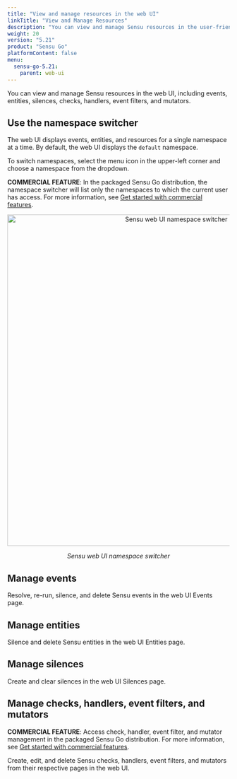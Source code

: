 ```yaml
---
title: "View and manage resources in the web UI"
linkTitle: "View and Manage Resources"
description: "You can view and manage Sensu resources in the user-friendly web UI, including entities, checks, handlers, event filters, and mutators. Read this guide to start viewing and managing your resources in the Sensu web UI."
weight: 20
version: "5.21"
product: "Sensu Go"
platformContent: false
menu:
  sensu-go-5.21:
    parent: web-ui
---
```


You can view and manage Sensu resources in the web UI, including events, entities, silences, checks, handlers, event filters, and mutators.

## Use the namespace switcher

The web UI displays events, entities, and resources for a single namespace at a time.
By default, the web UI displays the `default` namespace.

To switch namespaces, select the menu icon in the upper-left corner and choose a namespace from the dropdown.

**COMMERCIAL FEATURE**: In the packaged Sensu Go distribution, the namespace switcher will list only the namespaces to which the current user has access. For more information, see [Get started with commercial features][1].

<div style="text-align:center">
<img src="/images/namespace-switcher-1.png" alt="Sensu web UI namespace switcher" width="750">
</div>

<p style="text-align:center"><i>Sensu web UI namespace switcher</i></p>

## Manage events

Resolve, re-run, silence, and delete Sensu events in the web UI Events page.

## Manage entities

Silence and delete Sensu entities in the web UI Entities page.

## Manage silences

Create and clear silences in the web UI Silences page.

## Manage checks, handlers, event filters, and mutators

**COMMERCIAL FEATURE**: Access check, handler, event filter, and mutator management in the packaged Sensu Go distribution. For more information, see [Get started with commercial features][1].

Create, edit, and delete Sensu checks, handlers, event filters, and mutators from their respective pages in the web UI.


[1]: ../../commercial/
